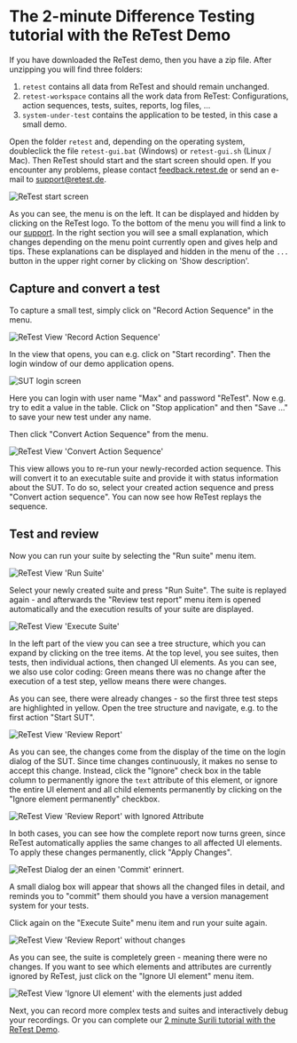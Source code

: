 The 2-minute Difference Testing tutorial with the ReTest Demo
=============================================================

If you have downloaded the ReTest demo, then you have a zip file.
After unzipping you will find three folders:

1. `retest` contains all data from ReTest and should remain unchanged.
2. `retest-workspace` contains all the work data from ReTest: Configurations, action sequences, tests, suites, reports, log files, ...
3. `system-under-test` contains the application to be tested, in this case a small demo.

Open the folder `retest` and, depending on the operating system, doubleclick the file `retest-gui.bat` (Windows) or `retest-gui.sh` (Linux / Mac).
Then ReTest should start and the start screen should open.
If you encounter any problems, please contact [feedback.retest.de](http://feedback.retest.de) or send an e-mail to [support@retest.de](mailto:support@retest.de).

![ReTest start screen](2-min-diff-testing-demo-tutorial-1.png)

As you can see, the menu is on the left. It can be displayed and hidden by clicking on the ReTest logo.
To the bottom of the menu you will find a link to our [support](http://feedback.retest.de).
In the right section you will see a small explanation, which changes depending on the menu point currently open and gives help and tips.
These explanations can be displayed and hidden in the menu of the `...` button in the upper right corner by clicking on 'Show description'.

Capture and convert a test
--------------------------

To capture a small test, simply click on "Record Action Sequence" in the menu.

![ReTest View 'Record Action Sequence'](2-min-diff-testing-demo-tutorial-2.png)

In the view that opens, you can e.g. click on "Start recording".
Then the login window of our demo application opens.

![SUT login screen](2-min-diff-testing-demo-tutorial-3.png)

Here you can login with user name "Max" and password "ReTest". 
Now e.g. try to edit a value in the table.
Click on "Stop application" and then "Save ..." to save your new test under any name.

Then click "Convert Action Sequence" from the menu.

![ReTest View 'Convert Action Sequence'](2-min-diff-testing-demo-tutorial-4.png)

This view allows you to re-run your newly-recorded action sequence.
This will convert it to an executable suite and provide it with status information about the SUT.
To do so, select your created action sequence and press "Convert action sequence".
You can now see how ReTest replays the sequence.

Test and review
---------------

Now you can run your suite by selecting the "Run suite" menu item.

![ReTest View 'Run Suite'](2-min-diff-testing-demo-tutorial-5.png)

Select your newly created suite and press "Run Suite".
The suite is replayed again - and afterwards the "Review test report" menu item is opened automatically
and the execution results of your suite are displayed.

![ReTest View 'Execute Suite'](2-min-diff-testing-demo-tutorial-6.png)

In the left part of the view you can see a tree structure, which you can expand by clicking on the tree items.
At the top level, you see suites, then tests, then individual actions, then changed UI elements.
As you can see, we also use color coding:
Green means there was no change after the execution of a test step,
yellow means there were changes.

As you can see, there were already changes - so the first three test steps are highlighted in yellow.
Open the tree structure and navigate, e.g. to the first action "Start SUT".

![ReTest View 'Review Report'](2-min-diff-testing-demo-tutorial-7.png)

As you can see, the changes come from the display of the time on the login dialog of the SUT.
Since time changes continuously, it makes no sense to accept this change.
Instead, click the "Ignore" check box in the table column to permanently ignore the `text` attribute of this element,
or ignore the entire UI element and all child elements permanently by clicking on the "Ignore element permanently" checkbox.

![ReTest View 'Review Report' with Ignored Attribute](2-min-diff-testing-demo-tutorial-8.png)

In both cases, you can see how the complete report now turns green, since ReTest automatically applies the same changes to all affected UI elements.
To apply these changes permanently, click "Apply Changes".

![ReTest Dialog der an einen 'Commit' erinnert.](2-min-diff-testing-demo-tutorial-9.png)

A small dialog box will appear that shows all the changed files in detail, and reminds you to "commit" them should you have a version management system for your tests.

Click again on the "Execute Suite" menu item and run your suite again.

![ReTest View 'Review Report' without changes](2-min-diff-testing-demo-tutorial-10.png)

As you can see, the suite is completely green - meaning there were no changes.
If you want to see which elements and attributes are currently ignored by ReTest,
just click on the "Ignore UI element" menu item.

![ReTest View 'Ignore UI element' with the elements just added](2-min-diff-testing-demo-tutorial-11.png)

Next, you can record more complex tests and suites and interactively debug your recordings.
Or you can complete our [2 minute Surili tutorial with the ReTest Demo](2-min-surili-demo-tutorial.md).
